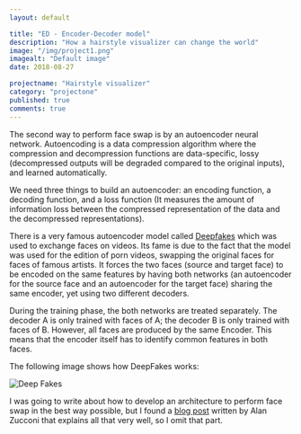 ```yaml
---
layout: default

title: "ED - Encoder-Decoder model"
description: "How a hairstyle visualizer can change the world"
image: "/img/project1.png"
imagealt: "Default image"
date: 2018-08-27

projectname: "Hairstyle visualizer"
category: "projectone"
published: true
comments: true
---
```


The second way to perform face swap is by an autoencoder neural network. Autoencoding is a data compression algorithm where the compression and decompression functions are data-specific, lossy (decompressed outputs will be degraded compared to the original inputs), and learned automatically. 

We need three things to build an autoencoder: an encoding function, a decoding function, and a loss function (It measures the amount of information loss between the compressed representation of the data and the decompressed representations). 

There is a very famous autoencoder model called [Deepfakes](https://en.wikipedia.org/wiki/Deepfake) which was used to exchange faces on videos. Its fame is due to the fact that the model was used for the edition of porn videos, swapping the original faces for faces of famous artists.  It forces the two faces (source and target face) to be encoded on the same features by having both networks (an autoencoder for the source face and an autoencoder for the target face) sharing the same encoder, yet using two different decoders.

During the training phase, the both networks are treated separately. The decoder A is only trained with faces of A; the decoder B is only trained with faces of B. However, all faces are produced by the same Encoder. This means that the encoder itself has to identify common features in both faces.

The following image shows how DeepFakes works:

![Deep Fakes](../../../../img-posts/hairstyle/deepfakes.png)

I was going to write about how to develop an architecture to perform face swap in the best way possible, but I found a [blog post](https://www.alanzucconi.com/2018/03/14/create-perfect-deepfakes/) written by Alan Zucconi that explains all that very well, so I omit that part.
